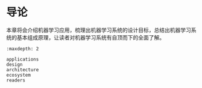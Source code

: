 # 导论

本章将会介绍机器学习应用，梳理出机器学习系统的设计目标，总结出机器学习系统的基本组成原理，让读者对机器学习系统有自顶而下的全面了解。

```toc
:maxdepth: 2

applications
design
architecture
ecosystem
readers
```